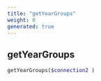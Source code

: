```yaml
---
title: "getYearGroups"
weight: 0
generated: true
---
```


## getYearGroups



```php
getYearGroups($connection2 )
```






